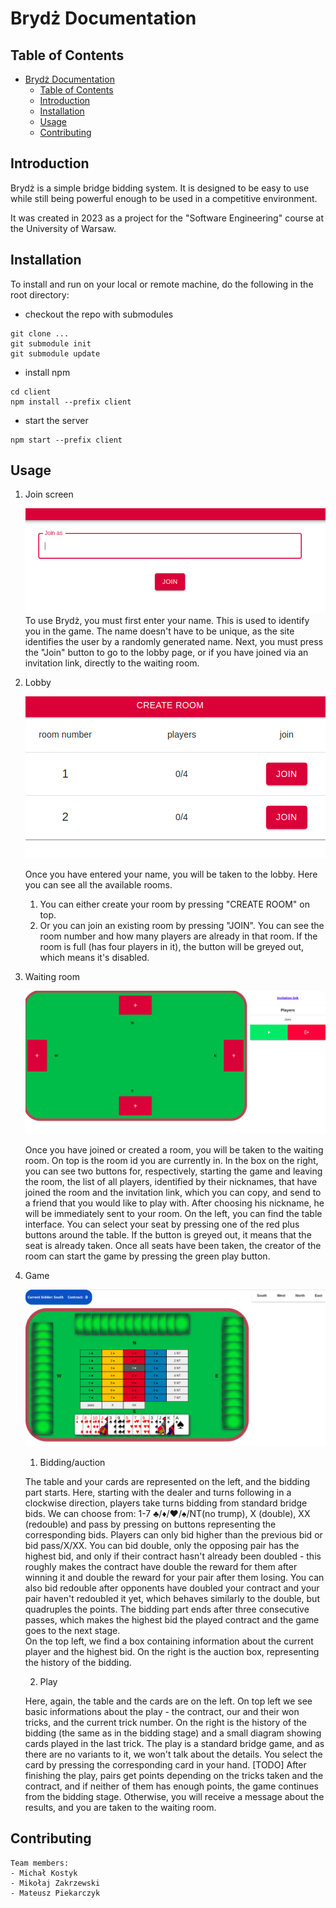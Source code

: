 # Brydż Documentation

## Table of Contents
- [Brydż Documentation](#brydż-documentation)
  - [Table of Contents](#table-of-contents)
  - [Introduction](#introduction)
  - [Installation](#installation)
  - [Usage](#usage)
  - [Contributing](#contributing)

## Introduction
Brydż is a simple bridge bidding system. It is designed to be easy to use while still being powerful enough to be used in a competitive environment.

It was created in 2023 as a project for the "Software Engineering" course at the University of Warsaw.

## Installation

To install and run on your local or remote machine, do the following in the root directory:
* checkout the repo with submodules
```console
git clone ...
git submodule init
git submodule update
```
* install npm
```console
cd client
npm install --prefix client
```
* start the server
```console
npm start --prefix client
```

## Usage
1. Join screen
   
    ![Enter name](Documentation/EnterName.png)
    To use Brydż, you must first enter your name. This is used to identify you in the game. The name doesn't have to be unique, as the site identifies the user by a randomly generated name. Next, you must press the "Join" button to go to the lobby page, or if you have joined via an invitation link, directly to the waiting room.

2. Lobby
   
    ![Lobby](Documentation/Lobby.png)

    Once you have entered your name, you will be taken to the lobby. Here you can see all the available rooms.
    1. You can either create your room by pressing "CREATE ROOM" on top.
    2. Or you can join an existing room by pressing "JOIN". You can see the room number and how many players are already in that room. If the room is full (has four players in it), the button will be greyed out, which means it's disabled.

3. Waiting room

    ![Waiting room](Documentation/WaitingRoom.png)

    Once you have joined or created a room, you will be taken to the waiting room. On top is the room id you are currently in. In the box on the right, you can see two buttons for, respectively, starting the game and leaving the room, the list of all players, identified by their nicknames, that have joined the room and the invitation link, which you can copy, and send to a friend that you would like to play with. After choosing his nickname, he will be immediately sent to your room.
    On the left, you can find the table interface. You can select your seat by pressing one of the red plus buttons around the table. If the button is greyed out, it means that the seat is already taken. Once all seats have been taken, the creator of the room can start the game by pressing the green play button.

4. Game

    ![Game](Documentation/GameTable.png)

    1. Bidding/auction

    The table and your cards are represented on the left, and the bidding part starts.
    Here, starting with the dealer and turns following in a clockwise direction, players take turns bidding from standard bridge bids. We can choose from: 1-7 ♣/♦/♥/♠/NT(no trump), X (double), XX (redouble) and pass by pressing on buttons representing the corresponding bids. Players can only bid higher than the previous bid or bid pass/X/XX. You can bid double, only the opposing pair has the highest bid, and only if their contract hasn't already been doubled - this roughly makes the contract have double the reward for them after winning it and double the reward for your pair after them losing. You can also bid redouble after opponents have doubled your contract and your pair haven't redoubled it yet, which behaves similarly to the double, but quadruples the points. The bidding part ends after three consecutive passes, which makes the highest bid the played contract and the game goes to the next stage.   
    On the top left, we find a box containing information about the current player and the highest bid. On the right is the auction box, representing the history of the bidding. 

    2. Play
    
    Here, again, the table and the cards are on the left. On top left we see basic informations about the play - the contract, our and their won tricks, and the current trick number. On the right is the history of the bidding (the same as in the bidding stage) and a small diagram showing cards played in the last trick.
    The play is a standard bridge game, and as there are no variants to it, we won't talk about the details. You select the card by pressing the corresponding card in your hand. [TODO] After finishing the play, pairs get points depending on the tricks taken and the contract, and if neither of them has enough points, the game continues from the bidding stage. Otherwise, you will receive a message about the results, and you are taken to the waiting room.

## Contributing
    Team members:
    - Michał Kostyk
    - Mikołaj Zakrzewski
    - Mateusz Piekarczyk